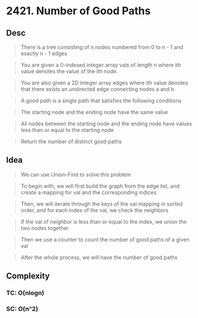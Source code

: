 # 2421. Number of Good Paths

## Desc

> There is a tree consisting of n nodes numbered from 0 to n - 1 and exactly n - 1 edges

> You are given a 0-indexed integer array vals of length n where ith value denotes the value of the ith node.

> You are also given a 2D integer array edges where ith value denotes that there exists an undirected edge connecting nodes a and b

> A good path is a single path that satisfies the following conditions

> The starting node and the ending node have the same value

> All nodes between the starting node and the ending node have values less than or equal to the starting node

> Return the number of distinct good paths

## Idea

> We can use Union-Find to solve this problem

> To begin with, we will first build the graph from the edge list, and create a mapping for val and the corresponding indices

> Then, we will iterate through the keys of the val mapping in sorted order, and for each index of the val, we check the neighbors

> If the val of neighbor is less than or equal to the index, we union the two nodes together

> Then we use a counter to count the number of good paths of a given val

> After the whole process, we will have the number of good paths

## Complexity

### TC: O(nlogn)
### SC: O(n^2)